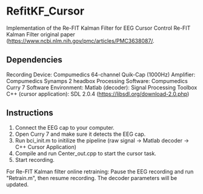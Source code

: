 # RefitKF_Cursor

Implementation of the Re-FIT Kalman Filter for EEG Cursor Control
Re-FIT Kalman Filter original paper (https://www.ncbi.nlm.nih.gov/pmc/articles/PMC3638087/.


## Dependencies
Recording Device: Compumedics 64-channel Quik-Cap (1000Hz)
Amplifier: Compumedics Synamps 2 headbox
Processing Software: Compumedics Curry 7
Software Environment:
Matlab (decoder): Signal Processing Toolbox
C++ (cursor application): SDL 2.0.4 (https://libsdl.org/download-2.0.php)

## Instructions
1. Connect the EEG cap to your computer.
2. Open Curry 7 and make sure it detects the EEG cap. 
3. Run bci_init.m to initilize the pipeline (raw signal -> Matlab decoder -> C++ Cursor Application)
4. Compile and run Center_out.cpp to start the cursor task.
5. Start recording. 

For Re-FIT Kalman filter online retraining: 
Pause the EEG recording and run "Retrain.m", then resume recording. The decoder parameters will be updated. 
